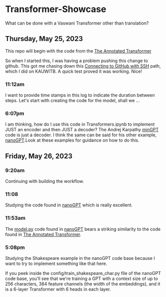 # Transformer-Showcase
What can be done with a Vaswani Transformer other than translation?

## Thursday, May 25, 2023

This repo will begin with the code from the [The Annotated Transformer](https://github.com/harvardnlp/annotated-transformer) 

So when I started this, I was having a problem pushing this change to github. This got me chasing down this [Connecting to GitHub with SSH](https://docs.github.com/en/authentication/connecting-to-github-with-ssh) path, which I did on KAUWITB. A quick test proved it was working. Nice!

### 11:12am

I want to provide time stamps in this log to indicate the duration between steps. 
Let's start with creating the code for the model, shall we ... 

### 6:07pm

I am thinking, how do I use this code in Transformers.ipynb to implement JUST an encoder and then JUST a decoder? The Andrej Karpathy [minGPT](https://github.com/karpathy/minGPT) code is just a decoder. I think the same can be said for his other example, [nanoGPT](https://github.com/karpathy/nanoGPT).Look at these examples for guidance on how to do this. 

## Friday, May 26, 2023

### 9:20am

Continuing with building the workflow.

### 11:08 

Studying the code found in [nanoGPT](https://github.com/karpathy/nanoGPT) which is really excellent.

### 11:53am

The [model.py](https://github.com/karpathy/nanoGPT/blob/master/model.py) code found in [nanoGPT](https://github.com/karpathy/nanoGPT) bears a striking similarity to the code found in [The Annotated Transformer](https://github.com/harvardnlp/annotated-transformer).

### 5:08pm

Studying the Shakespeare example in the nanoGPT code base because I want to try to implement something like that here.

If you peek inside the config/train_shakespeare_char.py file of the nanoGPT code base, you'll see that we're training a GPT with a context size of up to 256 characters, 384 feature channels (the width of the embeddings), and it is a 6-layer Transformer with 6 heads in each layer.